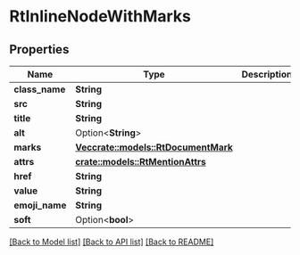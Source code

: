 # RtInlineNodeWithMarks

## Properties

Name | Type | Description | Notes
------------ | ------------- | ------------- | -------------
**class_name** | **String** |  | 
**src** | **String** |  | 
**title** | **String** |  | 
**alt** | Option<**String**> |  | [optional]
**marks** | [**Vec<crate::models::RtDocumentMark>**](RtDocumentMark.md) |  | 
**attrs** | [**crate::models::RtMentionAttrs**](RtMentionAttrs.md) |  | 
**href** | **String** |  | 
**value** | **String** |  | 
**emoji_name** | **String** |  | 
**soft** | Option<**bool**> |  | [optional]

[[Back to Model list]](../README.md#documentation-for-models) [[Back to API list]](../README.md#documentation-for-api-endpoints) [[Back to README]](../README.md)


